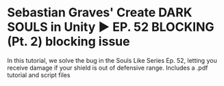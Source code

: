 # Sebastian Graves' Create DARK SOULS in Unity ► EP. 52 BLOCKING (Pt. 2) blocking issue
In this tutorial, we solve the bug in the Souls Like Series Ep. 52, letting you receive damage if your shield is out of defensive range. Includes a .pdf tutorial and script files

